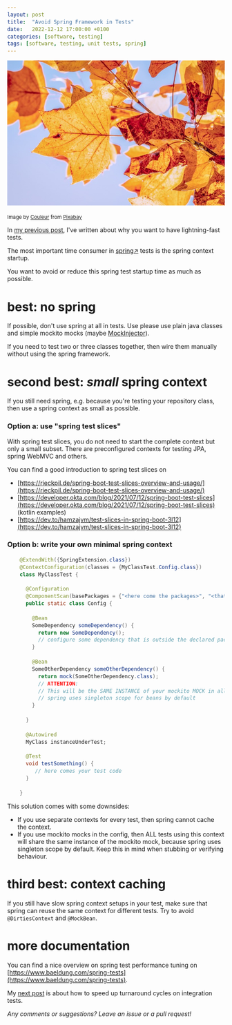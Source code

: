 ```yaml
---
layout: post
title:  "Avoid Spring Framework in Tests"
date:   2022-12-12 17:00:00 +0100
categories: [software, testing]
tags: [software, testing, unit tests, spring]
---
```


![autumn leaves](/assets/autumn-leaves.jpg)

<small>Image by <a href="https://pixabay.com/users/couleur-1195798/">Couleur</a> from <a href="https://pixabay.com/">Pixabay</a></small>

In [my previous post](https://joerg-pfruender.github.io/software/testing/2022/10/22/fasttests0.html), I've written about why you want to have lightning-fast tests.

The most important time consumer in [spring&#8599;](https://spring.io/) tests is the spring context startup.

You want to avoid or reduce this spring test startup time as much as possible.

# best: no spring
If possible, don't use spring at all in tests. Use please use plain java classes and simple mockito mocks (maybe [MockInjector](https://joerg-pfruender.github.io/software/testing/2022/12/08/mockinjector3.html)).

If you need to test two or three classes together, then wire them manually without using the spring framework.

# second best: *small* spring context
If you still need spring, e.g. because you're testing your repository class, then use a spring context as small as possible.

### Option a: use "spring test slices"

With spring test slices, you do not need to start the complete context but only a small subset. There are preconfigured contexts for testing JPA, spring WebMVC and others.

You can find a good introduction to spring test slices on
* [https://rieckpil.de/spring-boot-test-slices-overview-and-usage/](https://rieckpil.de/spring-boot-test-slices-overview-and-usage/)
* [https://developer.okta.com/blog/2021/07/12/spring-boot-test-slices](https://developer.okta.com/blog/2021/07/12/spring-boot-test-slices) (kotlin examples)
* [https://dev.to/hamzajvm/test-slices-in-spring-boot-3l12](https://dev.to/hamzajvm/test-slices-in-spring-boot-3l12)

### Option b: write your own minimal spring context

```java
    @ExtendWith({SpringExtension.class})
    @ContextConfiguration(classes = {MyClassTest.Config.class})
    class MyClassTest {
    
      @Configuration
      @ComponentScan(basePackages = {"<here come the packages>", "<that you need for the test>"})
      public static class Config {
    
        @Bean
        SomeDependency someDependency() {
          return new SomeDependency(); 
          // configure some dependency that is outside the declared packages above
        }
        
        @Bean
        SomeOtherDependency someOtherDependency() {
          return mock(SomeOtherDependency.class);        
          // ATTENTION: 
          // This will be the SAME INSTANCE of your mockito MOCK in all tests with this configuration!
          // spring uses singleton scope for beans by default   
        }
    
      }
    
      @Autowired
      MyClass instanceUnderTest;
    
      @Test
      void testSomething() {
         // here comes your test code
      }
    
    }
```
This solution comes with some downsides:

* If you use separate contexts for every test, then spring cannot cache the context.
* If you use mockito mocks in the config, then ALL tests using this context will share the same instance of the mockito mock, because spring uses singleton scope by default. Keep this in mind when stubbing or verifying behaviour.


# third best: context caching

If you still have slow spring context setups in your test, make sure that spring can reuse the same context for different tests.
Try to avoid `@DirtiesContext` and `@MockBean`.

# more documentation

You can find a nice overview on spring test performance tuning on [https://www.baeldung.com/spring-tests](https://www.baeldung.com/spring-tests).


My [next post](https://joerg-pfruender.github.io/software/testing/2022/12/15/fasttests2.html) is about how to speed up turnaround cycles on integration tests.


*Any comments or suggestions? Leave an issue or a pull request!*
